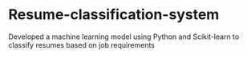 # Resume-classification-system
Developed a machine learning model using Python and Scikit-learn to classify resumes based on job requirements
